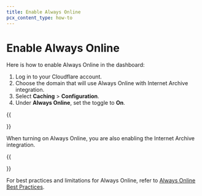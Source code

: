 ```yaml
---
title: Enable Always Online
pcx_content_type: how-to
---
```


# Enable Always Online

Here is how to enable Always Online in the dashboard:

1.  Log in to your Cloudflare account.
2.  Choose the domain that will use Always Online with Internet Archive integration.
3.  Select **Caching** > **Configuration**.
4.  Under **Always Online**, set the toggle to **On**.

{{<Aside type="note" header="Note">}}

When turning on Always Online, you are also enabling the Internet Archive integration.

{{</Aside>}}

For best practices and limitations for Always Online, refer to [Always Online Best Practices](/cache/best-practices/always-online/).
